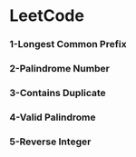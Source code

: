 # LeetCode

### 1-Longest Common Prefix

### 2-Palindrome Number

### 3-Contains Duplicate

### 4-Valid Palindrome

### 5-Reverse Integer
